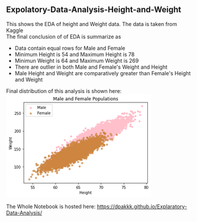 ## Expolatory-Data-Analysis-Height-and-Weight
This shows the EDA of height and Weight data. The data is taken from Kaggle  
The final conclusion of of EDA is summarize as
* Data contain equal rows for Male and Female
* Minimum Height is 54 and Maximum Height is 78
* Minimun Weight is 64 and Maximum Weight is 269
* There are outlier in both Male and Female's Weight and Height
* Male Height and Weight are comparatively greater than Female's Height and Weight

Final distribution of this analysis is shown here:
![alt text](https://github.com/Dpakkk/Explaratory-Data-Analysis/blob/master/Screenshot_2020-07-07%20EDA(Height%20and%20Weight).png)


 The Whole  Notebook is hosted here:
 https://dpakkk.github.io/Explaratory-Data-Analysis/
 


